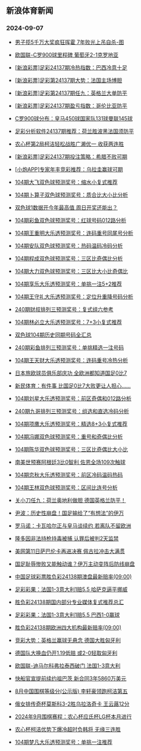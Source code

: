## 新浪体育新闻 
### 2024-09-07

+ [男子揽5千万大奖疯狂挥霍 7年败光上吊自杀-图](https://sports.sina.com.cn/l/2024-09-06/doc-incnemyu5074428.shtml)

+ [欧国联-C罗900球里程碑 葡萄牙2-1克罗地亚](https://sports.sina.com.cn/g/pl/2024-09-06/doc-incnemyu5078508.shtml)

+ [[新浪彩票]足彩24137期冷热指数：巴西冷意十足](https://sports.sina.com.cn/l/2024-09-06/doc-incnemyy1719617.shtml)

+ [[新浪彩票]足彩第24137期大势：法国主场博胆](https://sports.sina.com.cn/l/2024-09-06/doc-incnemyw4939249.shtml)

+ [[新浪彩票]足彩第24137期任九：英格兰大单防平](https://sports.sina.com.cn/l/2024-09-06/doc-incnemys8326408.shtml)

+ [[新浪彩票]足彩24137期盈亏指数：哥伦比亚防平](https://sports.sina.com.cn/l/2024-09-06/doc-incnemyy1718941.shtml)

+ [C罗900球分布：皇马450球国家队131球曼联145球](https://sports.sina.com.cn/g/pl/2024-09-06/doc-incnemyu5079449.shtml)

+ [足彩分析软件24137期推荐：荷兰胜波黑法国须防平](https://sports.sina.com.cn/l/2024-09-06/doc-incnemys8328214.shtml)

+ [农心杯第2局柯洁轻松战胜广濑优一 收获两连胜](https://sports.sina.com.cn/go/2024-09-06/doc-incnfawk8104679.shtml)

+ [[新浪彩票]足彩24137期投注策略：希腊不败可期](https://sports.sina.com.cn/l/2024-09-06/doc-incnemys8326680.shtml)

+ [[小炮APP]专家年丰竞彩推荐：乌拉圭赢球可期](https://sports.sina.com.cn/l/2024-09-06/doc-incnfieq1437670.shtml)

+ [104期大飞双色球预测奖号：缩水小复式推荐](https://sports.sina.com.cn/l/2024-09-06/doc-incnfaws1490629.shtml)

+ [104期卜算子双色球预测奖号：质合比大小比分析](https://sports.sina.com.cn/l/2024-09-06/doc-incnfaws1489357.shtml)

+ [双色球1数据开今年最高值 周日开奖还能出？](https://sports.sina.com.cn/l/2024-09-06/doc-incneshs5033130.shtml)

+ [104期彩鱼双色球预测奖号：红球号码012路分析](https://sports.sina.com.cn/l/2024-09-06/doc-incnfawq4712461.shtml)

+ [104期王重明大乐透预测奖号：连码重号同尾号分析](https://sports.sina.com.cn/l/2024-09-06/doc-incnewqs4835253.shtml)

+ [104期安队双色球预测奖号：热码温码冷码分析](https://sports.sina.com.cn/l/2024-09-06/doc-incnewqs4842760.shtml)

+ [104期程成双色球预测奖号：三区比奇偶比分析](https://sports.sina.com.cn/l/2024-09-06/doc-incnfawk8058904.shtml)

+ [104期大力双色球预测奖号：三区比大小比奇偶比](https://sports.sina.com.cn/l/2024-09-06/doc-incnfawk8059431.shtml)

+ [104期享乐大乐透预测奖号：单挑一注5+2推荐](https://sports.sina.com.cn/l/2024-09-06/doc-incnewqn8182891.shtml)

+ [104期王守礼大乐透预测奖号：定位升重降号码分析](https://sports.sina.com.cn/l/2024-09-06/doc-incnewqn8181682.shtml)

+ [240期财叔排列三预测奖号：复式组六参考](https://sports.sina.com.cn/l/2024-09-06/doc-incnfawk8103416.shtml)

+ [104期林必立大乐透预测奖号：7+3小复式推荐](https://sports.sina.com.cn/l/2024-09-06/doc-incneshs5032865.shtml)

+ [双色球104期历史同期号码全汇总](https://sports.sina.com.cn/l/2024-09-06/doc-incnfaws1491580.shtml)

+ [240期彩鱼排列三预测奖号：单挑精选一注号码](https://sports.sina.com.cn/l/2024-09-06/doc-incnfawn4860983.shtml)

+ [104期王天财大乐透预测奖号：连码重号冷热分析](https://sports.sina.com.cn/l/2024-09-06/doc-incnewqn8181938.shtml)

+ [日本旅欧球员俱乐部庆功 全欧洲都知道国足0比7](https://sports.sina.com.cn/global/others/2024-09-06/doc-incnfawq4751115.shtml)

+ [新民体育：有件事 比国足0比7大败更让人担心……](https://sports.sina.com.cn/china/2024-09-06/doc-incnfawn4855181.shtml)

+ [104期刘星大乐透预测奖号：前区奇偶和012路分析](https://sports.sina.com.cn/l/2024-09-06/doc-incneshw1700661.shtml)

+ [240期九哥排列三预测奖号：组选和直选冷码分析](https://sports.sina.com.cn/l/2024-09-06/doc-incnfawn4863348.shtml)

+ [104期项鹰大乐透预测奖号：精选8+3小复式推荐](https://sports.sina.com.cn/l/2024-09-06/doc-incnewqu1613658.shtml)

+ [104期冯娜双色球预测奖号：重号和奇偶比分析](https://sports.sina.com.cn/l/2024-09-06/doc-incnewqq4943135.shtml)

+ [104期陈华双色球预测奖号：三区比奇偶比大小比](https://sports.sina.com.cn/l/2024-09-06/doc-incnfaws1489867.shtml)

+ [南美世预赛阿根廷3比0智利 佐恩全场109次触球](https://sports.sina.com.cn/global/others/2024-09-06/doc-incnfawk8086614.shtml)

+ [104期恋秋大乐透预测奖号：前区冷码温码热码](https://sports.sina.com.cn/l/2024-09-06/doc-incneshu4920729.shtml)

+ [104期王林双色球预测奖号：区间比连号分析](https://sports.sina.com.cn/l/2024-09-06/doc-incnewqu1617824.shtml)

+ [关小刀任九：荷兰奥地利做胆 德国英格兰防平！](https://sports.sina.com.cn/l/2024-09-06/doc-incnfiek4788913.shtml)

+ [尹波：历史性崩盘！国足输给了“有想法”的伊万](https://sports.sina.com.cn/china/2024-09-06/doc-incnfawk8063352.shtml)

+ [罗马诺：卡瓦哈尔正与皇马谈续约 若离队不留欧洲](https://sports.sina.com.cn/g/laliga/2024-09-06/doc-incnfawn4848750.shtml)

+ [隆多因非法持枪持毒被捕 认罪后被判2天监禁](https://sports.sina.com.cn/basketball/nba/2024-09-06/doc-incnfxzy7822935.shtml)

+ [美网第11日萨巴伦卡再进决赛 佩古拉冲击大满贯](https://sports.sina.com.cn/tennis/wta/2024-09-06/doc-incneshw1687293.shtml)

+ [国足耻辱惨败又能触动谁？伊万主动变阵后防线崩盘](https://sports.sina.com.cn/china/2024-09-06/doc-incnfawq4717999.shtml)

+ [中国足球彩票胜负彩24138期澳盘最新赔率(09:00)](https://sports.sina.com.cn/l/2024-09-06/doc-incnfawk8066573.shtml)

+ [足彩彩果：法国1-3意大利1赔5.5 哈萨克逼平挪威](https://sports.sina.com.cn/l/2024-09-07/doc-incnhqxw4171170.shtml)

+ [胜负彩24138期国内部分专业媒体复式推荐总汇](https://sports.sina.com.cn/l/2024-09-06/doc-incnfieq1464825.shtml)

+ [足彩彩果：法国1-3意大利1赔5.5 巴西1-0赢球](https://sports.sina.com.cn/l/2024-09-07/doc-incnhqxw4171170.shtml)

+ [胜负彩24138期欧洲四大机构最新赔率(09:00)](https://sports.sina.com.cn/l/2024-09-06/doc-incnfawq4722803.shtml)

+ [竞彩大势：英格兰赢球无悬念 德国大胜匈牙利](https://sports.sina.com.cn/l/2024-09-07/doc-incnhqxy0948893.shtml)

+ [德国队大换血仍开1.19低赔 或2-0轻取匈牙利](https://sports.sina.com.cn/l/2024-09-07/doc-incnfieh8017337.shtml)

+ [欧国联-迪马尔科弗拉泰西破门 法国1-3意大利](https://sports.sina.com.cn/g/seriea/2024-09-07/doc-incnhvfw0849096.shtml)

+ [快船官宣提前续约祖巴茨 新合同3年5860万美元](https://sports.sina.com.cn/basketball/nba/2024-09-06/doc-incnfyah1207085.shtml)

+ [8月中国围棋等级分(公示版)  李轩豪领跑柯洁第五](https://sports.sina.com.cn/go/2024-09-07/doc-incnhzps3979014.shtml)

+ [俄女排传奇杯莫斯科3-2胜乌拉洛奇卡 王云蕗12分](https://sports.sina.com.cn/others/volleyball/2024-09-07/doc-incnhqxs7659745.shtml)

+ [2024年9月围棋赛程：农心杯应氏杯LG杯本月进行](https://sports.sina.com.cn/go/2024-09-07/doc-incnhzpn7509317.shtml)

+ [农心杯柯洁优势下爆冷超时负韩将 无缘三连胜](https://sports.sina.com.cn/go/2024-09-07/doc-incnincn3801841.shtml)

+ [104期梦凡大乐透预测奖号：单挑一注推荐](https://sports.sina.com.cn/l/2024-09-07/doc-incnhvfu4090657.shtml)

